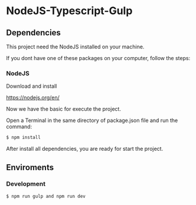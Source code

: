 # NodeJS-Typescript-Gulp

## Dependencies

This project need the NodeJS installed on your machine.

If you dont have one of these packages on your computer, follow the steps:

### NodeJS

Download and install

https://nodejs.org/en/

Now we have the basic for execute the project.

Open a Terminal in the same directory of package.json file and run the command:

```sh
$ npm install
```

After install all dependencies, you are ready for start the project.

## Enviroments

### Development

```
$ npm run gulp and npm run dev
```
